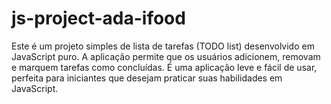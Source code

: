 # js-project-ada-ifood
Este é um projeto simples de lista de tarefas (TODO list) desenvolvido em JavaScript puro. A aplicação permite que os usuários adicionem, removam e marquem tarefas como concluídas. É uma aplicação leve e fácil de usar, perfeita para iniciantes que desejam praticar suas habilidades em JavaScript.
